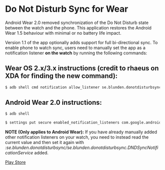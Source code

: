 Do Not Disturb Sync for Wear
============

Android Wear 2.0 removed synchronization of the Do Not Disturb
state between the watch and the phone. This application restores
the Android Wear 1.5 behaviour with minimal or no battery life impact.

Version 1.1 of the app optionally adds support for full bi-directional
sync. To enable phone to watch sync, users need to manually set the app
as a notification listener **on the watch** by running the following commands:

## Wear OS 2.x/3.x instructions (credit to rhaeus on XDA for finding the new command):

```sh
$ adb shell cmd notification allow_listener se.blunden.donotdisturbsync/se.blunden.donotdisturbsync.DNDSyncNotificationService
```

## Android Wear 2.0 instructions:

```sh
$ adb shell

$ settings put secure enabled_notification_listeners com.google.android.wearable.app/com.google.android.clockwork.stream.NotificationCollectorService:se.blunden.donotdisturbsync/se.blunden.donotdisturbsync.DNDSyncNotificationService
```

**NOTE (Only applies to Android Wear):** If you have already manually added other notification listeners
on your watch, you need to instead read the current value and then set it
again with *:se.blunden.donotdisturbsync/se.blunden.donotdisturbsync.DNDSyncNotificationService*
added.

[Play Store](https://play.google.com/store/apps/details?id=se.blunden.donotdisturbsync)
